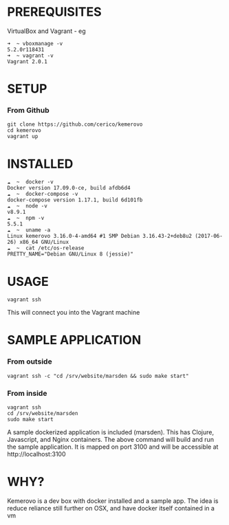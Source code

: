 # PREREQUISITES

VirtualBox and Vagrant - eg

```
➜  ~ vboxmanage -v
5.2.0r118431
➜  ~ vagrant -v
Vagrant 2.0.1
```

# SETUP

### From Github

```
git clone https://github.com/cerico/kemerovo
cd kemerovo
vagrant up
```

# INSTALLED

```
☁  ~  docker -v
Docker version 17.09.0-ce, build afdb6d4
☁  ~  docker-compose -v
docker-compose version 1.17.1, build 6d101fb
☁  ~  node -v
v8.9.1
☁  ~  npm -v
5.5.1
☁  ~  uname -a
Linux kemerovo 3.16.0-4-amd64 #1 SMP Debian 3.16.43-2+deb8u2 (2017-06-26) x86_64 GNU/Linux
☁  ~  cat /etc/os-release
PRETTY_NAME="Debian GNU/Linux 8 (jessie)"
```

# USAGE

```
vagrant ssh
```

This will connect you into the Vagrant machine

# SAMPLE APPLICATION

### From outside
```
vagrant ssh -c "cd /srv/website/marsden && sudo make start"
```

### From inside
```
vagrant ssh 
cd /srv/website/marsden
sudo make start
```

A sample dockerized application is included (marsden). This has Clojure, Javascript, and Nginx containers. The above command will build and run the sample application. It is mapped on port 3100 and will be accessible at http://localhost:3100


# WHY?

Kemerovo is a dev box with docker installed and a sample app. The idea is reduce reliance still further on OSX, and have docker itself contained in a vm 

